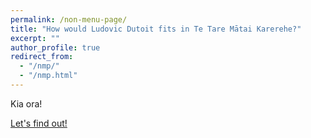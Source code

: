 ```yaml
---
permalink: /non-menu-page/
title: "How would Ludovic Dutoit fits in Te Tare Mātai Karerehe?"
excerpt: ""
author_profile: true
redirect_from: 
  - "/nmp/"
  - "/nmp.html"
---
```



Kia ora!

[Let's find out!](https://www.google.com)
